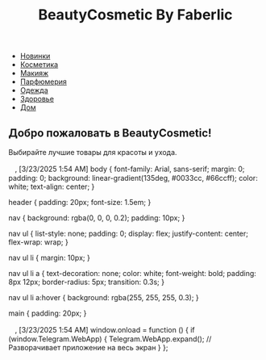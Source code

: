 <!DOCTYPE html>
<html lang="ru">
<head>
    <meta charset="UTF-8">
    <meta name="viewport" content="width=device-width, initial-scale=1.0">
    <title>BeautyCosmetic By Faberlic</title>
    <link rel="stylesheet" href="styles.css">
</head>
<body>
    <header>
        <h1>BeautyCosmetic By Faberlic</h1>
    </header>
    <nav>
        <ul>
            <li><a href="#">Новинки</a></li>
            <li><a href="#">Косметика</a></li>
            <li><a href="#">Макияж</a></li>
            <li><a href="#">Парфюмерия</a></li>
            <li><a href="#">Одежда</a></li>
            <li><a href="#">Здоровье</a></li>
            <li><a href="#">Дом</a></li>
        </ul>
    </nav>
    <main>
        <h2>Добро пожаловать в BeautyCosmetic!</h2>
        <p>Выбирайте лучшие товары для красоты и ухода.</p>
    </main>
    <script src="script.js"></script>
</body>
</html>

ㅤ, [3/23/2025 1:54 AM]
body {
    font-family: Arial, sans-serif;
    margin: 0;
    padding: 0;
    background: linear-gradient(135deg, #0033cc, #66ccff);
    color: white;
    text-align: center;
}

header {
    padding: 20px;
    font-size: 1.5em;
}

nav {
    background: rgba(0, 0, 0, 0.2);
    padding: 10px;
}

nav ul {
    list-style: none;
    padding: 0;
    display: flex;
    justify-content: center;
    flex-wrap: wrap;
}

nav ul li {
    margin: 10px;
}

nav ul li a {
    text-decoration: none;
    color: white;
    font-weight: bold;
    padding: 8px 12px;
    border-radius: 5px;
    transition: 0.3s;
}

nav ul li a:hover {
    background: rgba(255, 255, 255, 0.3);
}

main {
    padding: 20px;
}

ㅤ, [3/23/2025 1:54 AM]
window.onload = function () {
    if (window.Telegram.WebApp) {
        Telegram.WebApp.expand(); // Разворачивает приложение на весь экран
    }
};
